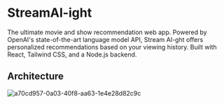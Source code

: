 # StreamAI-ight

The ultimate movie and show recommendation web app. Powered by OpenAI's state-of-the-art language model API, Stream AI-ght offers personalized recommendations based on your viewing history. Built with React, Tailwind CSS, and a Node.js backend.

## Architecture

![a70cd957-0a03-40f8-aa63-1e4e28d82c9c](https://user-images.githubusercontent.com/51009658/214845495-c39c1a25-de32-4014-bf16-9f6e01a13f12.png)
